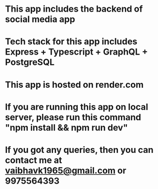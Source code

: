 # This app includes the backend of social media app

# Tech stack for this app includes Express + Typescript + GraphQL + PostgreSQL

# This app is hosted on render.com

# If you are running this app on local server, please run this command "npm install && npm run dev"

# If you got any queries, then you can contact me at vaibhavk1965@gmail.com or 9975564393